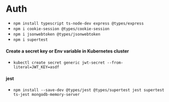 # Auth

- `npm install typescript ts-node-dev express @types/express`
- `npm i cookie-session @types/cookie-session`
- `npm i jsonwebtoken @types/jsonwebtoken`
- `npm i supertest`

#### Create a secret key or Env variable in Kubernetes cluster

- `kubectl create secret generic jwt-secret --from-literal=JWT_KEY=asdf`

#### jest

- `npm install --save-dev @types/jest @types/supertest jest supertest ts-jest mongodb-memory-server`
